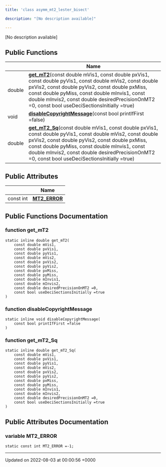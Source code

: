 ```yaml
---
title: 'class asymm_mt2_lester_bisect'

description: "[No description available]"

---
```









[No description available]

## Public Functions

|                | Name           |
| -------------- | -------------- |
| double | **[get_mT2](/documentation/code/darkbit_development/classes/classasymm__mt2__lester__bisect/#function-get-mt2)**(const double mVis1, const double pxVis1, const double pyVis1, const double mVis2, const double pxVis2, const double pyVis2, const double pxMiss, const double pyMiss, const double mInvis1, const double mInvis2, const double desiredPrecisionOnMT2 =0, const bool useDeciSectionsInitially =true) |
| void | **[disableCopyrightMessage](/documentation/code/darkbit_development/classes/classasymm__mt2__lester__bisect/#function-disablecopyrightmessage)**(const bool printIfFirst =false) |
| double | **[get_mT2_Sq](/documentation/code/darkbit_development/classes/classasymm__mt2__lester__bisect/#function-get-mt2-sq)**(const double mVis1, const double pxVis1, const double pyVis1, const double mVis2, const double pxVis2, const double pyVis2, const double pxMiss, const double pyMiss, const double mInvis1, const double mInvis2, const double desiredPrecisionOnMT2 =0, const bool useDeciSectionsInitially =true) |

## Public Attributes

|                | Name           |
| -------------- | -------------- |
| const int | **[MT2_ERROR](/documentation/code/darkbit_development/classes/classasymm__mt2__lester__bisect/#variable-mt2-error)**  |

## Public Functions Documentation

### function get_mT2

```
static inline double get_mT2(
    const double mVis1,
    const double pxVis1,
    const double pyVis1,
    const double mVis2,
    const double pxVis2,
    const double pyVis2,
    const double pxMiss,
    const double pyMiss,
    const double mInvis1,
    const double mInvis2,
    const double desiredPrecisionOnMT2 =0,
    const bool useDeciSectionsInitially =true
)
```


### function disableCopyrightMessage

```
static inline void disableCopyrightMessage(
    const bool printIfFirst =false
)
```


### function get_mT2_Sq

```
static inline double get_mT2_Sq(
    const double mVis1,
    const double pxVis1,
    const double pyVis1,
    const double mVis2,
    const double pxVis2,
    const double pyVis2,
    const double pxMiss,
    const double pyMiss,
    const double mInvis1,
    const double mInvis2,
    const double desiredPrecisionOnMT2 =0,
    const bool useDeciSectionsInitially =true
)
```


## Public Attributes Documentation

### variable MT2_ERROR

```
static const int MT2_ERROR =-1;
```


-------------------------------

Updated on 2022-08-03 at 00:00:56 +0000